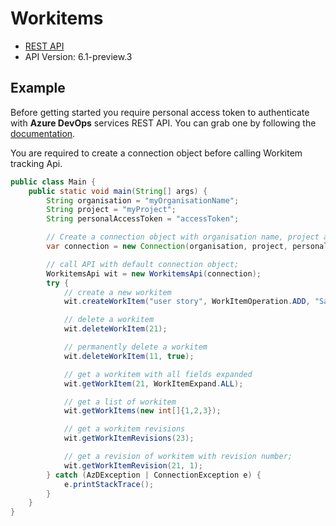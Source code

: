 # Workitems

- [REST API](https://docs.microsoft.com/en-us/rest/api/azure/devops/wit/work%20items/create?view=azure-devops-rest-6.1)
- API Version: 6.1-preview.3

## Example

Before getting started you require personal access token to authenticate with **Azure DevOps** services REST API.
You can grab one by following the [documentation](https://docs.microsoft.com/en-us/azure/devops/organizations/accounts/use-personal-access-tokens-to-authenticate?WT.mc_id=docs-github-dbrown&view=azure-devops&tabs=preview-page).

You are required to create a connection object before calling Workitem tracking Api.

```java
public class Main {
    public static void main(String[] args) {
        String organisation = "myOrganisationName";
        String project = "myProject";
        String personalAccessToken = "accessToken";

        // Create a connection object with organisation name, project and personal access token.
        var connection = new Connection(organisation, project, personalAccessToken);

        // call API with default connection object;
        WorkitemsApi wit = new WorkitemsApi(connection);
        try {
            // create a new workitem
            wit.createWorkItem("user story", WorkItemOperation.ADD, "Sample user story");

            // delete a workitem
            wit.deleteWorkItem(21);

            // permanently delete a workitem
            wit.deleteWorkItem(11, true);

            // get a workitem with all fields expanded
            wit.getWorkItem(21, WorkItemExpand.ALL);

            // get a list of workitem
            wit.getWorkItems(new int[]{1,2,3});

            // get a workitem revisions
            wit.getWorkItemRevisions(23);

            // get a revision of workitem with revision number;
            wit.getWorkItemRevision(21, 1);
        } catch (AzDException | ConnectionException e) {
            e.printStackTrace();
        }
    }
}
```